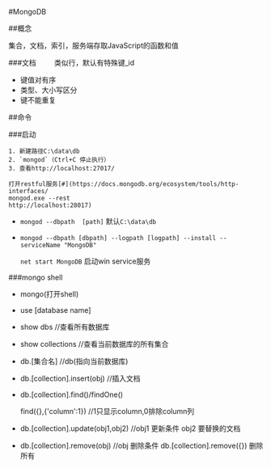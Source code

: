 #MongoDB

##概念

   集合，文档，索引，服务端存取JavaScript的函数和值

###文档 
　　
   类似行，默认有特殊键_id    

+ 键值对有序
+ 类型、大小写区分
+ 键不能重复

##命令

###启动

    1. 新建路径C:\data\db
    2. `mongod`（Ctrl+C 停止执行）
	3. 查看http://localhost:27017/
	
	打开restful服务[#](https://docs.mongodb.org/ecosystem/tools/http-interfaces/
	mongod.exe --rest
	http://localhost:28017)


+ `mongod --dbpath  [path]`	 默认`C:\data\db`
+ `mongod --dbpath [dbpath] --logpath [logpath] --install --serviceName "MongoDB"`

	`net start MongoDB`  启动win service服务


###mongo shell  
    
+ mongo(打开shell)
+ use [database name]
+ show dbs				//查看所有数据库
+ show collections             //查看当前数据库的所有集合
+ db.[集合名]                 //db(指向当前数据库)  
+ db.[collection].insert(obj)      //插入文档
+ db.[collection].find()/findOne() 
    
	 find({},{'column':1}) //1只显示column,0排除column列

+ db.[collection].update(obj1,obj2)        //obj1 更新条件 obj2 要替换的文档
+ db.[collection].remove(obj)        //obj 删除条件    db.[collection].remove({}) 删除所有
	
	
	


	
	   
